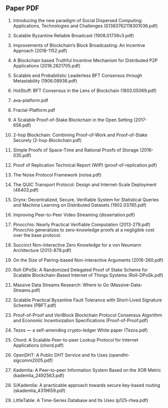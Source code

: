 ## Paper PDF

01. Introducing the new paradigm of Social Dispersed Computing: Applications, Technologies and Challenges (S1383762118301036.pdf)

02. Scalable Byzantine Reliable Broadcast (1908.01738v3.pdf)

03. Improvements of Blockchain’s Block Broadcasting: An Incentive Approach (2018-1152.pdf)

04. A Blockchain based Truthful Incentive Mechanism for Distributed P2P Applications (2018.2821705.pdf)

05. Scalable and Probabilistic Leaderless BFT Consensus through Metastability (1906.08936.pdf)

06. HotStuff: BFT Consensus in the Lens of Blockchain (1803.05069.pdf)

07. ava-platform.pdf

08. Fractal-Platform.pdf

09. A Scalable Proof-of-Stake Blockchain in the Open Setting (2017-656.pdf)

10. 2-hop Blockchain: Combining Proof-of-Work and Proof-of-Stake Securely (2-hop-Blockchain.pdf)

11. Simple Proofs of Space-Time and Rational Proofs of Storage (2016-035.pdf)

12. Proof of Replication Technical Report (WIP) (proof-of-replication.pdf)

13. The Noise Protocol Framework (noise.pdf)

14. The QUIC Transport Protocol: Design and Internet-Scale Deployment (46403.pdf)

15. Drynx: Decentralized, Secure, Verifiable System for Statistical Queries and Machine Learning on Distributed Datasets (1902.03785.pdf)

16. Improving Peer-to-Peer Video Streaming (dissertation.pdf)

17. Pinocchio: Nearly Practical Verifiable Computation (2013-279.pdf) 
 Pinocchio generalizes to zero-knowledge proofs at a negligible cost over the base protocol.
 
18. Succinct Non-Interactive Zero Knowledge for a von Neumann Architecture (2013-879.pdf)

19. On the Size of Pairing-based Non-interactive Arguments (2016-260.pdf)

20. Roll-DPoSk: A Randomized Delegated Proof of Stake Scheme for Scalable Blockchain-Based Internet of Things Systems (Roll-DPoSk.pdf)

21. Massive Data Streams Research: Where to Go (Massive-Data-Streams.pdf)

22. Scalable Practical Byzantine Fault Tolerance with Short-Lived Signature Schemes (PBFT.pdf)

23. Proof-of-Proof and VeriBlock Blockchain Protocol Consensus Algorithm and Economic Incentivization Specifications (Proof-of-Proof.pdf)

24. Tezos — a self-amending crypto-ledger White paper (Tezos.pdf)

25. Chord: A Scalable Peer-to-peer Lookup Protocol for Internet Applications (chord.pdf)

26. OpenDHT: A Public DHT Service and Its Uses (opendht-sigcomm2005.pdf)

27. Kademlia: A Peer-to-peer Information System Based on the XOR Metric (kademlia_2492563.pdf)

28. S/Kademlia: A practicable approach towards secure key-based routing (skademlia_4319659.pdf)

29. LittleTable: A Time-Series Database and Its Uses (p125-rhea.pdf)
